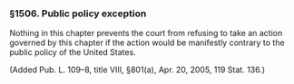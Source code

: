 ### §1506. Public policy exception ###

Nothing in this chapter prevents the court from refusing to take an action governed by this chapter if the action would be manifestly contrary to the public policy of the United States.

(Added Pub. L. 109–8, title VIII, §801(a), Apr. 20, 2005, 119 Stat. 136.)